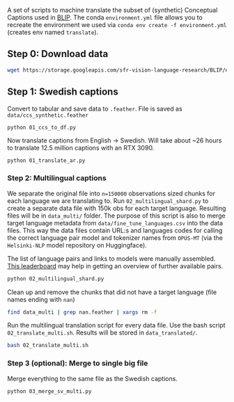A set of scripts to machine translate the subset of (synthetic) Conceptual Captions used in [BLIP](https://github.com/salesforce/BLIP#pre-training-datasets-download). The conda `environment.yml` file allows you to recreate the environment we used via `conda env create -f environment.yml` (creates env named `translate`).

## Step 0: Download data

```bash
wget https://storage.googleapis.com/sfr-vision-language-research/BLIP/datasets/ccs_synthetic_filtered_large.json -P data
```

## Step 1: Swedish captions 

Convert to tabular and save data to `.feather`. File is saved as `data/ccs_synthetic.feather`

```hash
python 01_ccs_to_df.py
```

Now translate captions from English -> Swedish. Will take about ~26 hours to translate 12.5 million captions with an RTX 3090.

```bash
python 01_translate_ar.py
```

### Step 2: Multilingual captions

We separate the original file into `n=150000` observations sized chunks for each language we are translating to. Run `02_multilingual_shard.py` to create a separate data file with 150k obs for each target language. Resulting files will be in `data_multi/` folder. The purpose of this script is also to merge target language metadata from `data/fine_tune_languages.csv` into the data files. This way the data files contain URL:s and languages codes for calling the correct language pair model and tokenizer names from `OPUS-MT` (via the `Helsinki-NLP` model repository on Huggingface). 

The list of language pairs and links to models were manually assembled. [This leaderboard](https://opus.nlpl.eu/leaderboard/) may help in getting an overview of further available pairs. 

```bash
python 02_multilingual_shard.py
``` 

Clean up and remove the chunks that did not have a target language (file names ending with `nan`)

```bash
find data_multi | grep nan.feather | xargs rm -f
```

Run the multilingual translation script for every data file. Use the bash script `02_translate_multi.sh`. Results will be stored in `data_translated/`.

```bash
bash 02_translate_multi.sh
```

### Step 3 (optional): Merge to single big file

Merge everything to the same file as the Swedish captions.

```bash
python 03_merge_sv_multi.py
```
